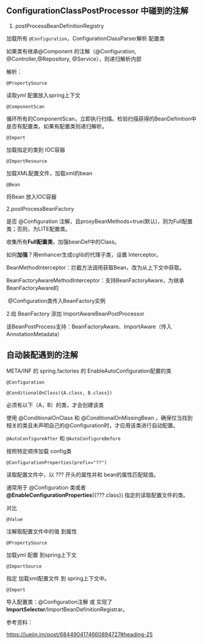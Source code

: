## ConfigurationClassPostProcessor 中碰到的注解



1. postProcessBeanDefinitionRegistry

加载所有 `@Configuration`，ConfigurationClassParser解析 配置类



如果类有继承@Component 的注解（@Configuration, @Controller,@Repository, @Service），则递归解析内部



解析：

`@PropertySource`

读取yml 配置放入spring上下文



`@ComponentScan`

循环所有的ComponentScan，立即执行扫描。检验扫描获得的BeanDefinition中是否有配置类，如果有配置类则递归解析。



`@Import `

加载指定的类到 IOC容器



`@ImportResource`

加载XML配置文件，加载xml的bean



`@Bean`

将Bean 放入IOC容器





2.postProcessBeanFactory

是否 @Configuration 注解，且proxyBeanMethods=true(默认)，则为Full配置类；否则，为LITE配置类。

收集所有**Full配置类**，加强beanDef中的Class。

如何**加强**？用enhancer生成cglib的代理子类，设置 Interceptor。

BeanMethodInterceptor：拦截方法调用获取Bean，改为从上下文中获取。

BeanFactoryAwareMethodInterceptor：支持BeanFactoryAware，为继承BeanFactoryAware的

​																		@Configuration类传入BeanFactory实例



2.给 BeanFactory 添加 ImportAwareBeanPostProcessor

该BeanPostProcess支持：BeanFactoryAware、ImportAware（传入AnnotationMetadata）





## 自动装配遇到的注解

META/INF 的 spring.factories 的 EnableAutoConfiguration配置的类



`@Configuration` 



`@ConditionalOnClass({A.class, B.class}) ` 

必须有以下（A，B）的类，才会创建该类



使用 @ConditionalOnClass 和 @ConditionalOnMissingBean ，确保仅当找到相关的类且未声明自己的@Configuration时，才应用该类进行自动配置。



`@AutoConfigureAfter` 和 `@AutoConfigureBefore`

按照特定顺序加载 config类



`@ConfigurationProperties(prefix="??")` 

读取配置文件中，以 ??? 开头的属性并和 bean的属性匹配赋值。

通常用于 @Configuration 类或者 **@EnableConfigurationProperties**({???.class}) 指定的读取配置文件的类。



对比

`@Value `

注解取配置文件中的值 到属性



 `@PropertySource` 

加载yml 配置 到spring上下文



`@ImportSource`

指定 加载xml配置文件 到 spring上下文中。



`@Import` 

导入配置类：@Configuration注解 或 实现了**ImportSelector**/ImportBeanDefinitionRegistrar。



参考资料：

https://juejin.im/post/6844904174660894727#heading-25